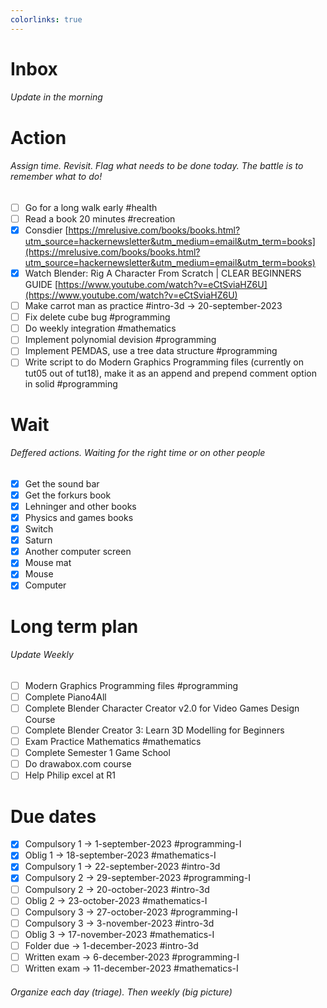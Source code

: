 ```yaml
---
colorlinks: true
---
```


# Inbox
###### Update in the morning

# Action
###### Assign time. Revisit. Flag what needs to be done today. The battle is to remember what to do!

* [ ] Go for a long walk early #health
* [ ] Read a book 20 minutes #recreation
* [x] Consdier [https://mrelusive.com/books/books.html?utm_source=hackernewsletter&utm_medium=email&utm_term=books](https://mrelusive.com/books/books.html?utm_source=hackernewsletter&utm_medium=email&utm_term=books)
* [x] Watch Blender: Rig A Character From Scratch | CLEAR BEGINNERS GUIDE [https://www.youtube.com/watch?v=eCtSviaHZ6U](https://www.youtube.com/watch?v=eCtSviaHZ6U)
* [ ] Make carrot man as practice #intro-3d -> 20-september-2023
* [ ] Fix delete cube bug #programming
* [ ] Do weekly integration #mathematics
* [ ] Implement polynomial devision #programming
* [ ] Implement PEMDAS, use a tree data structure #programming
* [ ] Write script to do Modern Graphics Programming files (currently on tut05 out of tut18), make it as an append and prepend comment option in solid #programming

# Wait
###### Deffered actions. Waiting for the right time or on other people

* [x] Get the sound bar
* [x] Get the forkurs book
* [x] Lehninger and other books
* [x] Physics and games books
* [x] Switch
* [x] Saturn
* [x] Another computer screen
* [x] Mouse mat
* [x] Mouse
* [x] Computer

# Long term plan
###### Update Weekly

* [ ] Modern Graphics Programming files #programming
* [ ] Complete Piano4All
* [ ] Complete Blender Character Creator v2.0 for Video Games Design Course
* [ ] Complete Blender Creator 3: Learn 3D Modelling for Beginners
* [ ] Exam Practice Mathematics #mathematics
* [ ] Complete Semester 1 Game School
* [ ] Do drawabox.com course
* [ ] Help Philip excel at R1

# Due dates

* [x] Compulsory 1 -> 1-september-2023  #programming-I 
* [x] Oblig 1      -> 18-september-2023 #mathematics-I
* [x] Compulsory 1 -> 22-september-2023 #intro-3d
* [x] Compulsory 2 -> 29-september-2023 #programming-I
* [ ] Compulsory 2 -> 20-october-2023   #intro-3d
* [ ] Oblig 2      -> 23-october-2023   #mathematics-I
* [ ] Compulsory 3 -> 27-october-2023   #programming-I
* [ ] Compulsory 3 -> 3-november-2023   #intro-3d
* [ ] Oblig 3      -> 17-november-2023  #mathematics-I
* [ ] Folder due   -> 1-december-2023   #intro-3d
* [ ] Written exam -> 6-december-2023   #programming-I
* [ ] Written exam -> 11-december-2023  #mathematics-I

###### Organize each day (triage). Then weekly (big picture)

